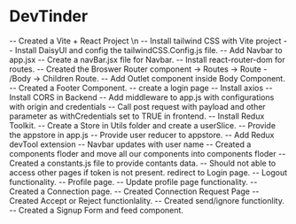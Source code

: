 # DevTinder

-- Created a Vite + React Project \n
-- Install tailwind CSS with Vite project
-- Install DaisyUI and config the tailwindCSS.Config.js file.
-- Add Navbar to app.jsx
-- Create a navBar.jsx file for Navbar.
-- Install react-router-dom for routes.
-- Created the Broswer Router component -> Routes -> Route - /Body -> Children Route.
-- Add Outlet component inside Body Component.
-- Created a Footer Component.
-- create a login page
-- Install axios
-- Install CORS in Backend 
-- Add middleware to app.js with configurations with origin and credentials 
-- Call post request with payload and other parameter as withCredentials set to TRUE in frontend.
-- Install Redux Toolkit.
-- Create a Store in Utils folder and create a userSlice.
-- Provide the appstore in app.js
-- Provide user reducer to appstore.
-- Add Redux devTool extension
-- Navbar updates with user name 
-- Created a components floder and move all our components into components floder
-- Created a constants.js file to provide contants data.
-- Should not able to access other pages if token is not present. redirect to Login page.
-- Logout functionality.
-- Profile page.
-- Update profile page functionality.
-- Created a Connection page.
-- Created Connection Request Page 
-- Created Accept or Reject functionlality.
-- Created send/ignore functionlity.
-- Created a Signup Form and feed component.

